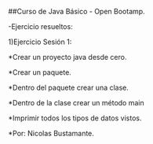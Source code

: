 ##Curso de Java Básico - Open Bootamp.

-Ejercicio resueltos:

1)Ejercicio Sesión 1:


*Crear un proyecto java desde cero.

*Crear un paquete.

*Dentro del paquete crear una clase.

*Dentro de la clase crear un método main

*Imprimir todos los tipos de datos vistos.



*Por: Nicolas Bustamante.
